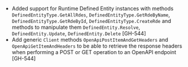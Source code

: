 * Added support for Runtime Defined Entity instances with methods `DefinedEntityType.GetAllRdes`, `DefinedEntityType.GetRdeByName`,
  `DefinedEntityType.GetRdeById`, `DefinedEntityType.CreateRde` and methods to manipulate them `DefinedEntity.Resolve`,
  `DefinedEntity.Update`, `DefinedEntity.Delete` [GH-544]
* Add generic `Client` methods `OpenApiPostItemAndGetHeaders` and `OpenApiGetItemAndHeaders` to be able to retrieve the
  response headers when performing a POST or GET operation to an OpenAPI endpoint [GH-544]
